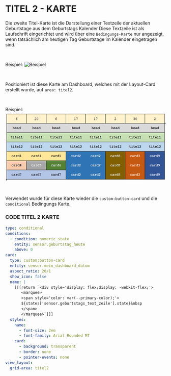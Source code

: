 # TITEL 2 - KARTE


Die zweite Titel-Karte ist die Darstellung einer Textzeile der aktuellen Geburtstage aus dem Geburtstags Kalender
Diese Textzeile ist als Laufschrift eingerichtet und wird über eine `Bedingungs-Karte` nur angezeigt, wenn tatsächlich am heutigen Tag Geburtstage im Kalender eingetragen sind.

<br>

Beispiel:
![Beispiel](https://raw.githubusercontent.com/MaxxKra/README_images/master/Geburtstagskalender/Dashboard_Karte_Titel2.gif)
  
<br>

Positioniert ist diese Karte am Dashboard, welches mit der Layout-Card erstellt wurde, auf `area: titel2`.

<br>

Beispiel:
![Beispiel](https://raw.githubusercontent.com/MaxxKra/README_images/master/Geburtstagskalender/Dashboard_Layout_Aufteilung.png)
  
<br>

Verwendet wurde für diese Karte wieder die `custom:button-card` und die `conditional` Bedingungs Karte. 


### CODE TITEL 2 KARTE

```yaml
type: conditional
conditions:
  - condition: numeric_state
    entity: sensor.geburtstag_heute
    above: 0
card:
  type: custom:button-card
  entity: sensor.mein_dashboard_datum
  aspect_ratio: 20/1
  show_icon: false
  name: |
    [[[return `<div style='display: flex;display: -webkit-flex;'>
       <marquee>
       <span style='color: var(--primary-color);'>
       ${states['sensor.geburtstags_text_zeile'].state}&nbsp
       </span>
       </marquee>`]]]
  styles:
    name:
      - font-size: 2em
      - font-family: Arial Rounded MT
    card:
      - background: transparent
      - border: none
      - pointer-events: none
view_layout:
  grid-area: titel2
```
